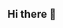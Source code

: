 ## Hi there 👋

<!--
**notraname/notraname** is a ✨ _special_ ✨ repository because its `README.md` (this file) appears on your GitHub profile.

Here are some ideas to get you started:

- 🌱 I’m currently learning ... how to counter the strike

-->
